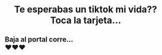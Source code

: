 <!DOCTYPE html>
<html lang="en" >
<head>
  <meta charset="UTF-8">
  <title>Cumpleaños Carla</title>
  <link rel="stylesheet" href="./style.css">
</head>
<body>
 
  <div id="card">
    <h1 style="text-align: center;">Te esperabas un tiktok mi vida??</br>
    Toca la tarjeta... </h1>
    <div class="heart" id="heart1">
      <div id="half1">
        <div id="circle"></div>
        <div id="rec"></div>
      </div>
      <div id="half2">
        <div id="circle"></div>
        <div id="rec"></div>
      </div>
    </div>
    <div id="message">
      <h2>Baja al portal corre... </br>❤️❤️❤️</h2>
    </div>
    <div class="heart" id="heart2">
      <div id="half1">
        <div id="circle"></div>
        <div id="rec"></div>
      </div>
      <div id="half2">
        <div id="circle"></div>
        <div id="rec"></div>
      </div>
    </div>
  </div>
  
</body>
</html>
